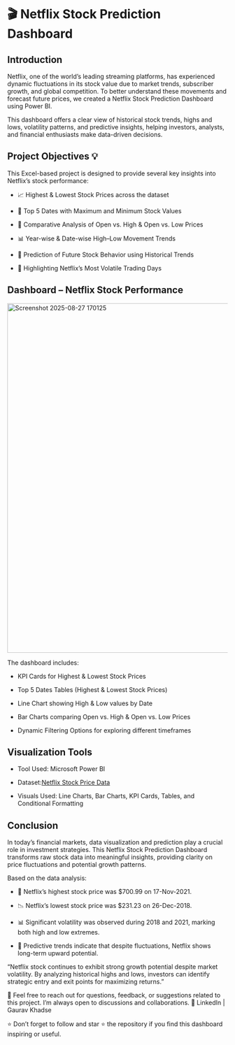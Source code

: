 # 🎬 Netflix Stock Prediction Dashboard

## Introduction

Netflix, one of the world’s leading streaming platforms, has experienced dynamic fluctuations in its stock value due to market trends, subscriber growth, and global competition. To better understand these movements and forecast future prices, we created a Netflix Stock Prediction Dashboard using Power BI.

This dashboard offers a clear view of historical stock trends, highs and lows, volatility patterns, and predictive insights, helping investors, analysts, and financial enthusiasts make data-driven decisions.

## Project Objectives 💡

This Excel-based project is designed to provide several key insights into Netflix’s stock performance:

- 📈 Highest & Lowest Stock Prices across the dataset

- 📅 Top 5 Dates with Maximum and Minimum Stock Values

- 🔎 Comparative Analysis of Open vs. High & Open vs. Low Prices

- 📊 Year-wise & Date-wise High–Low Movement Trends

- 🔮 Prediction of Future Stock Behavior using Historical Trends

- 📌 Highlighting Netflix’s Most Volatile Trading Days

## Dashboard – Netflix Stock Performance
<img width="1430" height="800" alt="Screenshot 2025-08-27 170125" src="https://github.com/user-attachments/assets/d69dd2c3-a677-4cb3-acf9-f6e4f6706758" />

The dashboard includes:

- KPI Cards for Highest & Lowest Stock Prices

- Top 5 Dates Tables (Highest & Lowest Stock Prices)

- Line Chart showing High & Low values by Date

- Bar Charts comparing Open vs. High & Open vs. Low Prices

- Dynamic Filtering Options for exploring different timeframes

## Visualization Tools

- Tool Used: Microsoft Power BI

- Dataset:[Netflix Stock Price Data](https://www.kaggle.com/datasets/jainilcoder/netflix-stock-price-prediction)

- Visuals Used: Line Charts, Bar Charts, KPI Cards, Tables, and Conditional Formatting

## Conclusion

In today’s financial markets, data visualization and prediction play a crucial role in investment strategies. This Netflix Stock Prediction Dashboard transforms raw stock data into meaningful insights, providing clarity on price fluctuations and potential growth patterns.

Based on the data analysis:

- 🎯 Netflix’s highest stock price was $700.99 on 17-Nov-2021.

- 📉 Netflix’s lowest stock price was $231.23 on 26-Dec-2018.

- 📊 Significant volatility was observed during 2018 and 2021, marking both high and low extremes.

- 🔮 Predictive trends indicate that despite fluctuations, Netflix shows long-term upward potential.

“Netflix stock continues to exhibit strong growth potential despite market volatility. By analyzing historical highs and lows, investors can identify strategic entry and exit points for maximizing returns.”

💬 Feel free to reach out for questions, feedback, or suggestions related to this project. I’m always open to discussions and collaborations.
📍 LinkedIn | Gaurav Khadse

⭐ Don’t forget to follow and star ⭐ the repository if you find this dashboard inspiring or useful.
